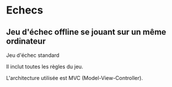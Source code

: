 # Echecs
## Jeu d'échec offline se jouant sur un même ordinateur

Jeu d'échec standard

Il inclut toutes les règles du jeu.

L'architecture utilisée est MVC (Model-View-Controller).
